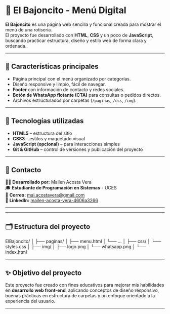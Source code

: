 # 🍔 El Bajoncito - Menú Digital

**El Bajoncito** es una página web sencilla y funcional creada para mostrar el menú de una rotisería.  
El proyecto fue desarrollado con **HTML**, **CSS** y un poco de **JavaScript**, buscando practicar estructura, diseño y estilo web de forma clara y ordenada.  

---

## 🚀 Características principales
- Página principal con el menú organizado por categorías.  
- Diseño responsive y limpio, fácil de navegar.  
- **Footer** con información de contacto y redes sociales.  
- **Botón de WhatsApp flotante (CTA)** para consultas o pedidos directos.  
- Archivos estructurados por carpetas (`/paginas`, `/css`, `/img`).

---

## 🧰 Tecnologías utilizadas
- **HTML5** – estructura del sitio  
- **CSS3** – estilos y maquetado visual  
- **JavaScript (opcional)** – para interacciones simples  
- **Git & GitHub** – control de versiones y publicación del proyecto

---

## 💬 Contacto
👩‍💻 **Desarrollado por:** Mailen Acosta Vera  
🎓 **Estudiante de Programación en Sistemas** - UCES  
📧 **Correo:** [mai.acostavera@gmail.com](mailto:mai.acostavera@gmail.com)  
🔗 **LinkedIn:** [mailen-acosta-vera-4606a3266](https://www.linkedin.com/in/mailen-acosta-vera-4606a3266/)

---


---

## 🗂️ Estructura del proyecto
ElBajoncito/
│
├── paginas/
│ ├── menu.html
│ └── ...
│
├── css/
│ └── styles.css
│
├── img/
│ ├── logo.png
│ └── whatsapp.png
│
└── index.html


---

## ✨ Objetivo del proyecto
Este proyecto fue creado con fines educativos para mejorar mis habilidades en **desarrollo web front-end**, aplicando conceptos de diseño responsivo, buenas prácticas en estructura de carpetas y un enfoque orientado a la experiencia del usuario.

---


